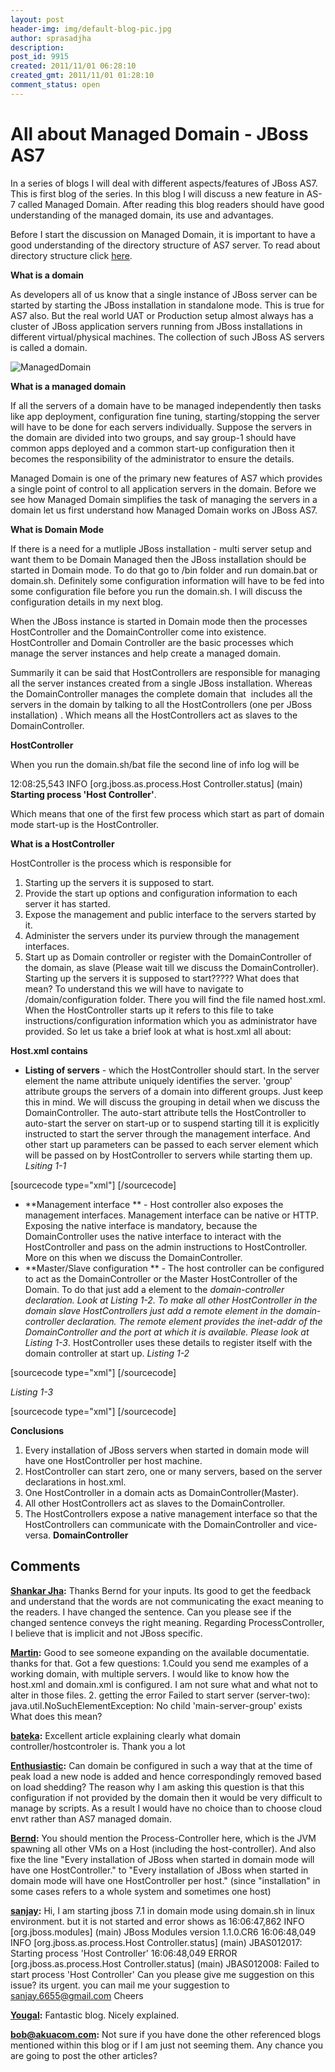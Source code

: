 ```yaml
---
layout: post
header-img: img/default-blog-pic.jpg
author: sprasadjha
description: 
post_id: 9915
created: 2011/11/01 06:28:10
created_gmt: 2011/11/01 01:28:10
comment_status: open
---
```


# All about Managed Domain - JBoss AS7

In a series of blogs I will deal with different aspects/features of JBoss AS7. This is first blog of the series. In this blog I will discuss a new feature in AS-7 called Managed Domain. After reading this blog readers should have good understanding of the managed domain, its use and advantages.

Before I start the discussion on Managed Domain, it is important to have a good understanding of the directory structure of AS7 server. To read about directory structure click [here][1].

**What is a domain**

As developers all of us know that a single instance of JBoss server can be started by starting the JBoss installation in standalone mode. This is true for AS7 also. But the real world UAT or Production setup almost always has a cluster of JBoss application servers running from JBoss installations in different virtual/physical machines. The collection of such JBoss AS servers is called a domain. 

![][2]

**What is a managed domain**

If all the servers of a domain have to be managed independently then tasks like app deployment, configuration fine tuning, starting/stopping the server will have to be done for each servers individually. Suppose the servers in the domain are divided into two groups, and say group-1 should have common apps deployed and a common start-up configuration then it becomes the responsibility of the administrator to ensure the details.

Managed Domain is one of the primary new features of AS7 which provides a single point of control to all application servers in the domain. Before we see how Managed Domain simplifies the task of managing the servers in a domain let us first understand how Managed Domain works on JBoss AS7.

**What is Domain Mode**

If there is a need for a mutliple JBoss installation - multi server setup and want them to be Domain Managed then the JBoss installation should be started in Domain mode. To do that go to <JBoss Home>/bin folder and run domain.bat or domain.sh. Definitely some configuration information will have to be fed into some configuration file before you run the domain.sh. I will discuss the configuration details in my next blog.

When the JBoss instance is started in Domain mode then the processes HostController and the DomainController come into existence. HostController and Domain Controller are the basic processes which manage the server instances and help create a managed domain.

Summarily it can be said that HostControllers are responsible for managing all the server instances created from a single JBoss installation. Whereas the DomainController manages the complete domain that  includes all the servers in the domain by talking to all the HostControllers (one per JBoss installation) . Which means all the HostControllers act as slaves to the DomainController.

**HostController**

When you run the domain.sh/bat file the second line of info log will be

12:08:25,543 INFO [org.jboss.as.process.Host Controller.status] (main) **Starting process 'Host Controller'**.

Which means that one of the first few process which start as part of domain mode start-up is the HostController.

**What is a HostController**

HostController is the process which is responsible for 

  1. Starting up the servers it is supposed to start.
  2. Provide the start up options and configuration information to each server it has started.
  3. Expose the management and public interface to the servers started by it.
  4. Administer the servers under its purview through the management interfaces.
  5. Start up as Domain controller or register with the DomainController of the domain, as slave (Please wait till we discuss the DomainController).
Starting up the servers it is supposed to start????? What does that mean? To understand this we will have to navigate to <JBoss Home>/domain/configuration folder. There you will find the file named host.xml. When the HostController starts up it refers to this file to take instructions/configuration information which you as administrator have provided. So let us take a brief look at what is host.xml all about:

**Host.xml contains**

  * **Listing of servers** \- which the HostController should start. In the server element the name attribute uniquely identifies the server. 'group' attribute groups the servers of a domain into different groups. Just keep this in mind. We will discuss the grouping in detail when we discuss the DomainController. The auto-start attribute tells the HostController to auto-start the server on start-up or to suspend starting till it is explicitly instructed to start the server through the management interface. And other start up parameters can be passed to each server element which will be passed on by HostController to servers while starting them up.
_Lsiting 1-1_

[sourcecode type="xml"] <servers> <server name="server-one" group="main-server-group" auto-start="true"> <jvm name="default"/> </server> <server name="server-two" group="main-server-group" auto-start="true"> <jvm name="default"> <heap size="64m" max-size="256m"/> </jvm> <socket-binding-group ref="standard-sockets" port-offset="150"/> </server> <servers> [/sourcecode] 

  * **Management interface ** \- Host controller also exposes the management interfaces. Management interface can be native or HTTP. Exposing the native interface is mandatory, because the DomainController uses the native interface to interact with the HostController and pass on the admin instructions to HostController. More on this when we discuss the DomainController.
  * **Master/Slave configuration ** \- The host controller can be configured to act as the DomainController or the Master HostController of the Domain. To do that just add a <local/> element to the _domain-controller _declaration. Look at _Listing 1-2_. To make all other HostController in the domain slave HostControllers just add a remote element in the _domain-controller_ declaration. The remote element provides the inet-addr of the DomainController and the port at which it is available. Please look at_ Listing 1-3_. HostController uses these details to register itself with the domain controller at start up.
_Listing 1-2_

[sourcecode type="xml"] <domain-controller> <local/> </domain-controller> [/sourcecode]

_Listing 1-3_

[sourcecode type="xml"] <domain-controller> <remote host="192.168.1.143" port="9999"/> </domain-controller> [/sourcecode]

**Conclusions**

  1. Every installation of JBoss servers when started in domain mode will have one HostController per host machine.
  2. HostController can start zero, one or many servers, based on the server declarations in host.xml.
  3. One HostController in a domain acts as DomainController(Master).
  4. All other HostControllers act as slaves to the DomainController.
  5. The HostControllers expose a native management interface so that the HostControllers can communicate with the DomainController and vice-versa.
**DomainController**

   [1]: https://docs.jboss.org/author/display/AS7/Getting+Started+Guide#GettingStartedGuide-AS7DirectoryStructure
   [2]: http://xebee.xebia.in/wp-content/uploads/2011/10/ManagedDomain1-300x182.png (ManagedDomain)

## Comments

**[Shankar Jha](#6429 "2011-12-22 09:02:19"):** Thanks Bernd for your inputs. Its good to get the feedback and understand that the words are not communicating the exact meaning to the readers. I have changed the sentence. Can you please see if the changed sentence conveys the right meaning. Regarding ProcessController, I believe that is implicit and not JBoss specific.

**[Martin](#6431 "2011-12-22 13:49:50"):** Good to see someone expanding on the available documentatie. thanks for that. Got a few questions: 1.Could you send me examples of a working domain, with multiple servers. I would like to know how the host.xml and domain.xml is configured. I am not sure what and what not to alter in those files. 2\. getting the error Failed to start server (server-two): java.util.NoSuchElementException: No child 'main-server-group' exists What does this mean?

**[bateka](#6162 "2011-11-09 20:48:37"):** Excellent article explaining clearly what domain controller/hostcontroler is. Thank you a lot

**[Enthusiastic](#6222 "2011-11-18 13:49:07"):** Can domain be configured in such a way that at the time of peak load a new node is added and hence correspondingly removed based on load shedding? The reason why I am asking this question is that this configuration if not provided by the domain then it would be very difficult to manage by scripts. As a result I would have no choice than to choose cloud envt rather than AS7 managed domain.

**[Bernd](#6205 "2011-11-15 22:30:11"):** You should mention the Process-Controller here, which is the JVM spawning all other VMs on a Host (including the host-controller). And also fixe the line "Every installation of JBoss when started in domain mode will have one HostController." to "Every installation of JBoss when started in domain mode will have one HostController per host." (since "installation" in some cases refers to a whole system and sometimes one host)

**[sanjay](#7104 "2012-01-24 15:42:05"):** Hi, I am starting jboss 7.1 in domain mode using domain.sh in linux environment. but it is not started and error shows as 16:06:47,862 INFO [org.jboss.modules] (main) JBoss Modules version 1.1.0.CR6 16:06:48,049 INFO [org.jboss.as.process.Host Controller.status] (main) JBAS012017: Starting process 'Host Controller' 16:06:48,049 ERROR [org.jboss.as.process.Host Controller.status] (main) JBAS012008: Failed to start process 'Host Controller' Can you please give me suggestion on this issue? its urgent. you can mail me your suggestion to sanjay.6655@gmail.com Cheers

**[Yougal](#9292 "2012-09-28 09:54:35"):** Fantastic blog. Nicely explained.

**[bob@akuacom.com](#9307 "2012-12-18 05:37:27"):** Not sure if you have done the other referenced blogs mentioned within this blog or if I am just not seeming them. Any chance you are going to post the other articles?

